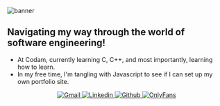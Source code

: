 ![banner](https://i.imgur.com/yQdXzmb.jpeg)

 ## **Navigating my way through the world of software engineering!**
  - At Codam, currently learning C, C++, and most importantly, learning how to learn.
  - In my free time, I'm tangling with Javascript to see if I can set up my own portfolio site.

<p align="center">
  <a href="a3.p.rommers@gmail.com">
    <img src="https://img.shields.io/badge/Gmail-FF69B4?logo=Gmail&logoColor=white" alt="Gmail">
  </a>
  <a href="https://www.linkedin.com/in/adrirommers71475110b">
    <img src="https://img.shields.io/badge/Linkedin-FF69B4?logo=Linkedin&logoColor=Linkedin" alt="Linkedin">
  </a>
  <a href="https://github.com/arommers">
    <img src="https://img.shields.io/badge/Github-FF69B4?logo=Github" alt="Github">
  </a>
  <a href="[https://imgur.com/gallery/xHawSXv](https://i.imgur.com/D5AhCea.gif)">
   <img src="https://img.shields.io/badge/OnlyFans-FF69B4?logo=Onlyfans&logoColor=white" alt="OnlyFans">
  </a>
</p>






<!--
**arommers/arommers** is a ✨ _special_ ✨ repository because its `README.md` (this file) appears on your GitHub profile.

Here are some ideas to get you started:

- 🔭 I’m currently working on ...
## 🌱 I’m currently learning C
- 👯 I’m looking to collaborate on ...
- 🤔 I’m looking for help with ...
- 💬 Ask me about ...
- 📫 How to reach me: ...
- 😄 Pronouns: ...
- ⚡ Fun fact: ...
-->
